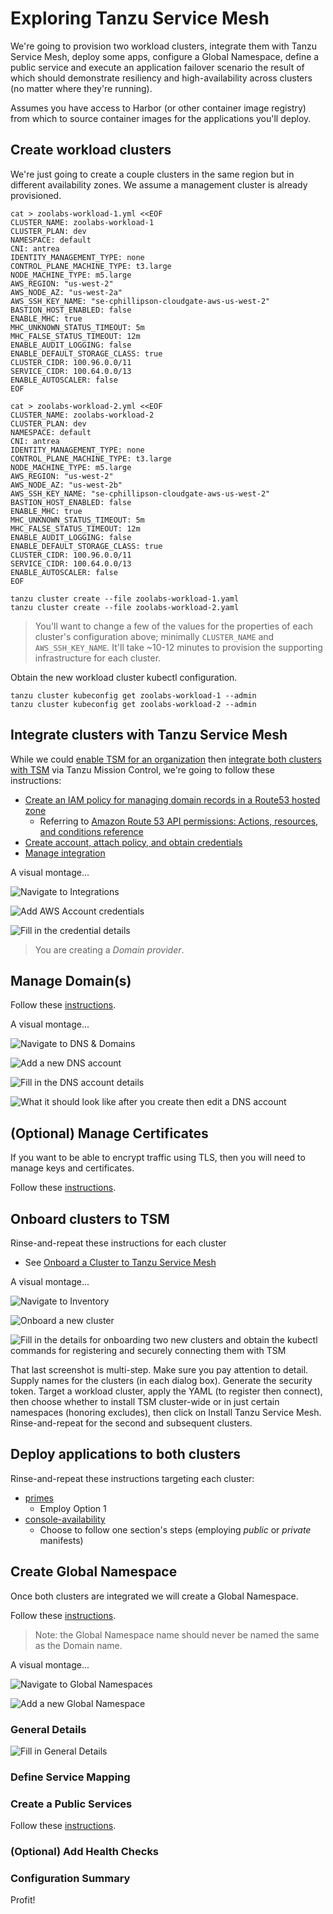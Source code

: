 # Exploring Tanzu Service Mesh

We're going to provision two workload clusters, integrate them with Tanzu Service Mesh, deploy some apps,  configure a Global Namespace, define a public service and execute an application failover scenario the result of which should demonstrate resiliency and high-availability across clusters (no matter where they're running).

Assumes you have access to Harbor (or other container image registry) from which to source container images for the applications you'll deploy.


## Create workload clusters

We're just going to create a couple clusters in the same region but in different availability zones.  We assume a management cluster is already provisioned.

```
cat > zoolabs-workload-1.yml <<EOF
CLUSTER_NAME: zoolabs-workload-1
CLUSTER_PLAN: dev
NAMESPACE: default
CNI: antrea
IDENTITY_MANAGEMENT_TYPE: none
CONTROL_PLANE_MACHINE_TYPE: t3.large
NODE_MACHINE_TYPE: m5.large
AWS_REGION: "us-west-2"
AWS_NODE_AZ: "us-west-2a"
AWS_SSH_KEY_NAME: "se-cphillipson-cloudgate-aws-us-west-2"
BASTION_HOST_ENABLED: false
ENABLE_MHC: true
MHC_UNKNOWN_STATUS_TIMEOUT: 5m
MHC_FALSE_STATUS_TIMEOUT: 12m
ENABLE_AUDIT_LOGGING: false
ENABLE_DEFAULT_STORAGE_CLASS: true
CLUSTER_CIDR: 100.96.0.0/11
SERVICE_CIDR: 100.64.0.0/13
ENABLE_AUTOSCALER: false
EOF

cat > zoolabs-workload-2.yml <<EOF
CLUSTER_NAME: zoolabs-workload-2
CLUSTER_PLAN: dev
NAMESPACE: default
CNI: antrea
IDENTITY_MANAGEMENT_TYPE: none
CONTROL_PLANE_MACHINE_TYPE: t3.large
NODE_MACHINE_TYPE: m5.large
AWS_REGION: "us-west-2"
AWS_NODE_AZ: "us-west-2b"
AWS_SSH_KEY_NAME: "se-cphillipson-cloudgate-aws-us-west-2"
BASTION_HOST_ENABLED: false
ENABLE_MHC: true
MHC_UNKNOWN_STATUS_TIMEOUT: 5m
MHC_FALSE_STATUS_TIMEOUT: 12m
ENABLE_AUDIT_LOGGING: false
ENABLE_DEFAULT_STORAGE_CLASS: true
CLUSTER_CIDR: 100.96.0.0/11
SERVICE_CIDR: 100.64.0.0/13
ENABLE_AUTOSCALER: false
EOF

tanzu cluster create --file zoolabs-workload-1.yaml
tanzu cluster create --file zoolabs-workload-2.yaml
```
> You'll want to change a few of the values for the properties of each cluster's configuration above; minimally `CLUSTER_NAME` and `AWS_SSH_KEY_NAME`.  It'll take ~10-12 minutes to provision the supporting infrastructure for each cluster.

Obtain the new workload cluster kubectl configuration.

```
tanzu cluster kubeconfig get zoolabs-workload-1 --admin
tanzu cluster kubeconfig get zoolabs-workload-2 --admin
```


## Integrate clusters with Tanzu Service Mesh

While we could [enable TSM for an organization](https://docs.vmware.com/en/VMware-Tanzu-Mission-Control/services/tanzumc-using/GUID-ABEEC120-5B2C-4D26-BD5D-C6BE71102154.html) then [integrate both clusters with TSM](https://docs.vmware.com/en/VMware-Tanzu-Mission-Control/services/tanzumc-using/GUID-5B1445AB-EFEB-41BD-B9B3-6DD38E69991F.html) via Tanzu Mission Control, we're going to follow these instructions:

* [Create an IAM policy for managing domain records in a Route53 hosted zone](HARBOR.md#create-an-iam-policy-for-managing-subdomain-records-in-a-route53-hosted-zone)
  * Referring to [Amazon Route 53 API permissions: Actions, resources, and conditions reference](https://docs.aws.amazon.com/Route53/latest/DeveloperGuide/r53-api-permissions-ref.html)
* [Create account, attach policy, and obtain credentials](HARBOR.md#create-account-attach-policy-and-obtain-credentials)
* [Manage integration](https://docs.vmware.com/en/VMware-Tanzu-Service-Mesh/services/using-tanzu-service-mesh-guide/GUID-C1321224-0298-40C9-91DC-4C2467886CEA.html)

A visual montage...

![Navigate to Integrations](tsm-integrations-1.png)

![Add AWS Account credentials](tsm-integrations-2.png)

![Fill in the credential details](tsm-integrations-3.png)

> You are creating a _Domain provider_.


## Manage Domain(s)

Follow these [instructions](https://docs.vmware.com/en/VMware-Tanzu-Service-Mesh/services/using-tanzu-service-mesh-guide/GUID-14107FE9-6CC7-477A-81C8-15A6DE7EE3F0.html).

A visual montage...

![Navigate to DNS & Domains](tsm-dns-1.png)

![Add a new DNS account](tsm-dns-2.png)

![Fill in the DNS account details](tsm-dns-3.png)

![What it should look like after you create then edit a DNS account](tsm-dns-4.png)

## (Optional) Manage Certificates

If you want to be able to encrypt traffic using TLS, then you will need to manage keys and certificates.

Follow these [instructions](https://docs.vmware.com/en/VMware-Tanzu-Service-Mesh/services/using-tanzu-service-mesh-guide/GUID-F918A006-AB74-4286-A7E7-D57F2326ECC6.html).


## Onboard clusters to TSM

Rinse-and-repeat these instructions for each cluster
  * See [Onboard a Cluster to Tanzu Service Mesh
](https://docs.vmware.com/en/VMware-Tanzu-Service-Mesh/services/getting-started-guide/GUID-DE9746FD-8369-4B1E-922C-67CF4FB22D21.html)

A visual montage...

![Navigate to Inventory](tsm-infra-1.png)

![Onboard a new cluster](tsm-infra-2.png)

![Fill in the details for onboarding two new clusters and obtain the _kubectl_ commands for registering and securely connecting them with TSM](tsm-infra-3.png)

That last screenshot is multi-step.  Make sure you pay attention to detail.  Supply names for the clusters (in each dialog box).  Generate the security token.  Target a workload cluster, apply the YAML (to register then connect), then choose whether to install TSM cluster-wide or in just certain namespaces (honoring excludes), then click on Install Tanzu Service Mesh.  Rinse-and-repeat for the second and subsequent clusters.


## Deploy applications to both clusters

Rinse-and-repeat these instructions targeting each cluster:

* [primes](APP.md)
  * Employ Option 1
* [console-availability](OBSERVABILITY.md)
  * Choose to follow one section's steps (employing _public_ or _private_ manifests)


## Create Global Namespace

Once both clusters are integrated we will create a Global Namespace.

Follow these [instructions](https://docs.vmware.com/en/VMware-Tanzu-Service-Mesh/services/using-tanzu-service-mesh-guide/GUID-8D483355-6F58-4AAD-9EAF-3B8E0A87B474.html).

> Note: the Global Namespace name should never be named the same as the Domain name.

A visual montage...

![Navigate to Global Namespaces](tsm-gns-1.png)

![Add a new Global Namespace](tsm-gns-2.png)


### General Details

![Fill in General Details]()


### Define Service Mapping


### Create a Public Services

Follow these [instructions](https://docs.vmware.com/en/VMware-Tanzu-Service-Mesh/services/using-tanzu-service-mesh-guide/GUID-58A3FA7C-4EFC-44B2-B37B-D2152CB16359.html).


### (Optional) Add Health Checks


### Configuration Summary


Profit!
